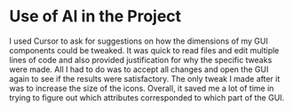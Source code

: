 # Use of AI in the Project
I used Cursor to ask for suggestions on how the dimensions of my GUI components could be tweaked.
It was quick to read files and edit multiple lines of code and also provided justification for why the specific tweaks were made.
All I had to do was to accept all changes and open the GUI again to see if the results were satisfactory. The only tweak I made after
it was to increase the size of the icons. Overall, it saved me a lot of time in trying to figure out which attributes corresponded
to which part of the GUI.